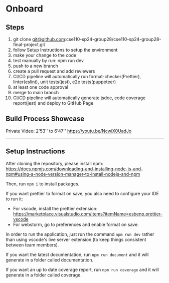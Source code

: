 # Onboard

## Steps

1. git clone git@github.com:cse110-sp24-group28/cse110-sp24-group28-final-project.git
2. follow Setup Instructions to setup the environment
3. make your change to the code
4. test manually by run: npm run dev
5. push to a new branch
6. create a pull request and add reviewers
7. CI/CD pipeline will automatically run format-checker(Prettier), linter(eslint), unit tests(jest), e2e tests(puppeteer)
8. at least one code approval
9. merge to main branch 
10. CI/CD pipeline will automatically generate jsdoc, code coverage report(jest) and deploy to GitHub Page 

## Build Process Showcase 
Private Video: 2'53'' to 6'47'' https://youtu.be/NcwiX0UadJo 

--- 
## Setup Instructions

After cloning the repository, please install npm:
https://docs.npmjs.com/downloading-and-installing-node-js-and-npm#using-a-node-version-manager-to-install-nodejs-and-npm

Then, run `npm i` to install packages.

If you want prettier to format on save, you also need to configure your IDE to run it:
- For vscode, install the prettier extension: https://marketplace.visualstudio.com/items?itemName=esbenp.prettier-vscode
- For webstorm, go to preferences and enable format on save.

In order to run the application, just run the command ```npm run dev``` rather than using vscode's live server extension (to keep things consistent between team members).

If you want the latest documentation, run ```npm run document``` and it will generate in a folder called documentation.

If you want an up to date coverage report, run ```npm run coverage``` and it will generate in a folder called coverage.


